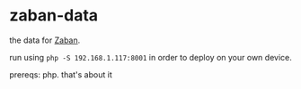 # zaban-data
the data for <a href="https://github.com/VedaantS/zaban/">Zaban</a>.

run using <code>php -S 192.168.1.117:8001</code> in order to deploy on your own device. 

prereqs: php. that's about it
